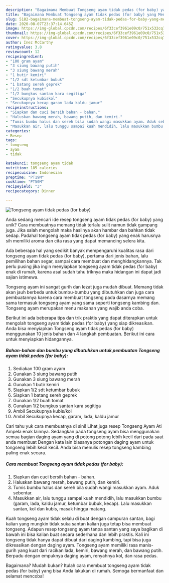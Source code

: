 ```yaml
---
description: "Bagaimana Membuat Tongseng ayam tidak pedas (for baby) yang Menggugah Selera"
title: "Bagaimana Membuat Tongseng ayam tidak pedas (for baby) yang Menggugah Selera"
slug: 5182-bagaimana-membuat-tongseng-ayam-tidak-pedas-for-baby-yang-menggugah-selera
date: 2020-08-07T23:37:14.645Z
image: https://img-global.cpcdn.com/recipes/6f33cef3961e09c0/751x532cq70/tongseng-ayam-tidak-pedas-for-baby-foto-resep-utama.jpg
thumbnail: https://img-global.cpcdn.com/recipes/6f33cef3961e09c0/751x532cq70/tongseng-ayam-tidak-pedas-for-baby-foto-resep-utama.jpg
cover: https://img-global.cpcdn.com/recipes/6f33cef3961e09c0/751x532cq70/tongseng-ayam-tidak-pedas-for-baby-foto-resep-utama.jpg
author: Inez McCarthy
ratingvalue: 3.8
reviewcount: 12
recipeingredient:
- "100 gram ayam"
- "3 siung bawang putih"
- "3 siung bawang merah"
- "1 butir kemiri"
- "1/2 sdt ketumbar bubuk"
- "1 batang sereh geprek"
- "1/2 buah tomat"
- "1/2 bungkus santan kara segitiga"
- "Secukupnya kubiskol"
- "Secukupnya kecap garam lada kaldu jamur"
recipeinstructions:
- "Siapkan dan cuci bersih bahan - bahan."
- "Haluskan bawang merah, bawang putih, dan kemiri."
- "Tumis bumbu halus dan sereh bila sudah wangi masukkan ayam. Aduk sebentar."
- "Masukkan air, lalu tunggu sampai kuah mendidih, lalu masukkan bumbu (garam, lada, kaldu jamur, ketumbar bubuk, kecap). Lalu masukkan santan, kol dan kubis, masak hingga matang."
categories:
- Resep
tags:
- tongseng
- ayam
- tidak

katakunci: tongseng ayam tidak 
nutrition: 185 calories
recipecuisine: Indonesian
preptime: "PT19M"
cooktime: "PT50M"
recipeyield: "3"
recipecategory: Dinner

---
```



![Tongseng ayam tidak pedas (for baby)](https://img-global.cpcdn.com/recipes/6f33cef3961e09c0/751x532cq70/tongseng-ayam-tidak-pedas-for-baby-foto-resep-utama.jpg)

Anda sedang mencari ide resep tongseng ayam tidak pedas (for baby) yang unik? Cara membuatnya memang tidak terlalu sulit namun tidak gampang juga. Jika salah mengolah maka hasilnya akan hambar dan bahkan tidak sedap. Padahal tongseng ayam tidak pedas (for baby) yang enak harusnya sih memiliki aroma dan cita rasa yang dapat memancing selera kita.

Ada beberapa hal yang sedikit banyak mempengaruhi kualitas rasa dari tongseng ayam tidak pedas (for baby), pertama dari jenis bahan, lalu pemilihan bahan segar, sampai cara membuat dan menghidangkannya. Tak perlu pusing jika ingin menyiapkan tongseng ayam tidak pedas (for baby) enak di rumah, karena asal sudah tahu triknya maka hidangan ini dapat jadi sajian istimewa.

Tongseng ayam ini sangat gurih dan lezat juga mudah dibuat. Memang tidak akan jauh berbeda untuk bumbu-bumbu yang dibutuhkan dan juga cara pembuatannya karena cara membuat tongseng pada dasarnya memang sama termasuk tongseng ayam yang sama seperti tongseng kambing dan. Tongseng ayam merupakan menu makanan yang wajib anda coba.


Berikut ini ada beberapa tips dan trik praktis yang dapat diterapkan untuk mengolah tongseng ayam tidak pedas (for baby) yang siap dikreasikan. Anda bisa menyiapkan Tongseng ayam tidak pedas (for baby) menggunakan 10 jenis bahan dan 4 langkah pembuatan. Berikut ini cara untuk menyiapkan hidangannya.

<!--inarticleads1-->

##### Bahan-bahan dan bumbu yang dibutuhkan untuk pembuatan Tongseng ayam tidak pedas (for baby):

1. Sediakan 100 gram ayam
1. Gunakan 3 siung bawang putih
1. Gunakan 3 siung bawang merah
1. Gunakan 1 butir kemiri
1. Siapkan 1/2 sdt ketumbar bubuk
1. Siapkan 1 batang sereh geprek
1. Gunakan 1/2 buah tomat
1. Gunakan 1/2 bungkus santan kara segitiga
1. Ambil Secukupnya kubis/kol
1. Ambil Secukupnya kecap, garam, lada, kaldu jamur


Cari tahu yuk cara membuatnya di sini! Lihat juga resep Tongseng Ayam Ati Ampela enak lainnya. Sedangkan pada tongseng ayam bisa menggunakan semua bagian daging ayam yang di potong potong lebih kecil dari pada saat anda membuat Dengan kata lain biasanya potongan daging ayam untuk tongseng lebih kecil kecil. Anda bisa menulis resep tongseng kambing paling enak secara. 

<!--inarticleads2-->

##### Cara membuat Tongseng ayam tidak pedas (for baby):

1. Siapkan dan cuci bersih bahan - bahan.
1. Haluskan bawang merah, bawang putih, dan kemiri.
1. Tumis bumbu halus dan sereh bila sudah wangi masukkan ayam. Aduk sebentar.
1. Masukkan air, lalu tunggu sampai kuah mendidih, lalu masukkan bumbu (garam, lada, kaldu jamur, ketumbar bubuk, kecap). Lalu masukkan santan, kol dan kubis, masak hingga matang.


Kuah tongseng ayam tidak selalu di buat dengan campuran santan, bagi kalian yang mungkin tidak suka santan kalian juga tetap bisa membuat tongseng. Adapun resep tongseng ayam tanpa santan yang saya bagikan di bawah ini bisa kalian buat secara sederhana dan lebih praktis. Kali ini tongseng tidak hanya dapat dibuat dari daging kambing, tapi bisa juga dikreasikan dengan daging ayam. Tongseng ayam memiliki rasa manis-gurih yang kuat dari racikan lada, kemiri, bawang merah, dan bawang putih. Berpadu dengan empuknya daging ayam, renyahnya kol, dan rasa pedas. 

Bagaimana? Mudah bukan? Itulah cara membuat tongseng ayam tidak pedas (for baby) yang bisa Anda lakukan di rumah. Semoga bermanfaat dan selamat mencoba!
